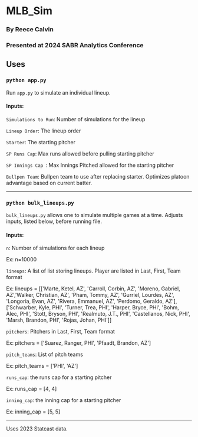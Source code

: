 # MLB_Sim

### By Reece Calvin

### Presented at 2024 SABR Analytics Conference

## Uses




### `python app.py`

Run `app.py` to simulate an individual lineup.

  #### Inputs:

  `Simulations to Run`: Number of simulations for the lineup
  
  `Lineup Order`: The lineup order
  
  `Starter`: The starting pitcher
  
  `SP Runs Cap`: Max runs allowed before pulling starting pitcher
  
  `SP Innings Cap `: Max Innings Pitched allowed for the starting pitcher
  
  `Bullpen Team`: Bullpen team to use after replacing starter. Optimizes platoon advantage based on current batter.  





-----------------------------
### `python bulk_lineups.py`


  `bulk_lineups.py` allows one to simulate multiple games at a time. Adjusts inputs, listed below, before running file.
  
  #### Inputs:
  
  `n`: Number of simulations for each lineup
   
   Ex: n=10000
  
   
  `lineups`: A list of list storing lineups. Player are listed in Last, First, Team format
   
   Ex: lineups = [['Marte, Ketel, AZ', 'Carroll, Corbin, AZ', 'Moreno, Gabriel, AZ','Walker, Christian, AZ', 'Pham, Tommy, AZ',
                  'Gurriel, Lourdes, AZ', 'Longoria, Evan, AZ', 'Rivera, Emmanuel, AZ', 'Perdomo, Geraldo, AZ'],
                 ['Schwarber, Kyle, PHI', 'Turner, Trea, PHI', 'Harper, Bryce, PHI', 'Bohm, Alec, PHI', 'Stott, Bryson, PHI',
                  'Realmuto, J.T., PHI', 'Castellanos, Nick, PHI', 'Marsh, Brandon, PHI', 'Rojas, Johan, PHI']]
  
  
  `pitchers`: Pitchers in Last, First, Team format
  
   Ex: pitchers = ['Suarez, Ranger, PHI', 'Pfaadt, Brandon, AZ']
  
  
  `pitch_teams`: List of pitch teams
  
   Ex: pitch_teams = ['PHI', 'AZ']
  
  
  `runs_cap`: the runs cap for a starting pitcher
  
   Ex: runs_cap = [4, 4]
  
  
  `inning_cap`: the inning cap for a starting pitcher
  
   Ex: inning_cap = [5, 5]

-----------------------------  

  
Uses 2023 Statcast data. 
